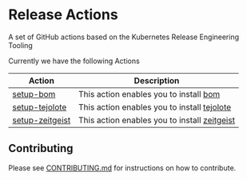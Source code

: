# Release Actions

A set of GitHub actions based on the Kubernetes Release Engineering Tooling

Currently we have the following Actions

| Action | Description |
| --- | --- |
| [setup-bom](./setup-bom/README.md) | This action enables you to install [bom](https://github.com/kubernetes-sigs/bom) |
| [setup-tejolote](./setup-tejolote/README.md) | This action enables you to install [tejolote](https://github.com/kubernetes-sigs/tejolote) |
| [setup-zeitgeist](./setup-zeitgeist/README.md) | This action enables you to install [zeitgeist](https://github.com/kubernetes-sigs/zeitgeist) |

## Contributing

Please see [CONTRIBUTING.md](CONTRIBUTING.md) for instructions on how to contribute.
